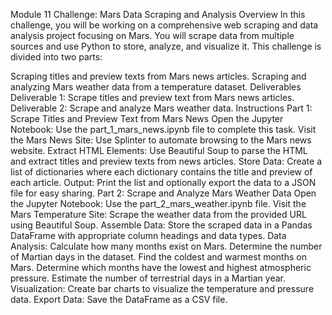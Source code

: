 Module 11 Challenge: Mars Data Scraping and Analysis
Overview
In this challenge, you will be working on a comprehensive web scraping and data analysis project focusing on Mars. You will scrape data from multiple sources and use Python to store, analyze, and visualize it. This challenge is divided into two parts:

Scraping titles and preview texts from Mars news articles.
Scraping and analyzing Mars weather data from a temperature dataset.
Deliverables
Deliverable 1: Scrape titles and preview text from Mars news articles.
Deliverable 2: Scrape and analyze Mars weather data.
Instructions
Part 1: Scrape Titles and Preview Text from Mars News
Open the Jupyter Notebook: Use the part_1_mars_news.ipynb file to complete this task.
Visit the Mars News Site: Use Splinter to automate browsing to the Mars news website.
Extract HTML Elements: Use Beautiful Soup to parse the HTML and extract titles and preview texts from news articles.
Store Data: Create a list of dictionaries where each dictionary contains the title and preview of each article.
Output: Print the list and optionally export the data to a JSON file for easy sharing.
Part 2: Scrape and Analyze Mars Weather Data
Open the Jupyter Notebook: Use the part_2_mars_weather.ipynb file.
Visit the Mars Temperature Site: Scrape the weather data from the provided URL using Beautiful Soup.
Assemble Data: Store the scraped data in a Pandas DataFrame with appropriate column headings and data types.
Data Analysis:
Calculate how many months exist on Mars.
Determine the number of Martian days in the dataset.
Find the coldest and warmest months on Mars.
Determine which months have the lowest and highest atmospheric pressure.
Estimate the number of terrestrial days in a Martian year.
Visualization: Create bar charts to visualize the temperature and pressure data.
Export Data: Save the DataFrame as a CSV file.
